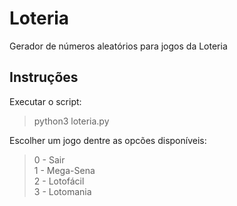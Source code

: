# Loteria
Gerador de números aleatórios para jogos da Loteria 

## Instruções

Executar o script:

> python3 loteria.py

Escolher um jogo dentre as opcões disponíveis:

> 0 - Sair\
> 1 - Mega-Sena\
> 2 - Lotofácil\
> 3 - Lotomania
